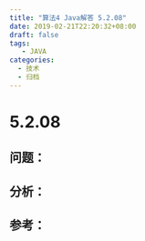 ```yaml
---
title: "算法4 Java解答 5.2.08"
date: 2019-02-21T22:20:32+08:00
draft: false
tags:
   - JAVA
categories:
  - 技术
  - 归档
---
```



# 5.2.08

## 问题：


## 分析：


## 参考：


